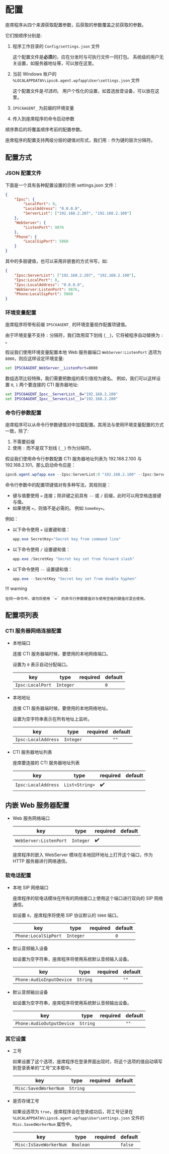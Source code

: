 # 配置

座席程序从四个来源获取配置参数，后获取的参数覆盖之前获取的参数。

它们按顺序分别是:

1. 程序工作目录的 `Config/settings.json` 文件

    这个配置文件是**必须**的，应在分发时与可执行文件一同打包。
    系统级的用户无关设置，如服务器地址等，可以放在这里。

1. 当前 Windows 账户的 `%LOCALAPPDATA%\ipsc6.agent.wpfapp\User\settings.json` 文件

    这个配置文件是*可选的*。
    用户个性化的设置，如首选放音设备，可以放在这里。

1. `IPSC6AGENT_` 为前缀的环境变量
1. 传入到座席程序的命令启动参数

顺序靠后的将覆盖顺序考前的配置参数。

座席程序的配置支持两级分层的键值对形式，我们用 `:` 作为键的层次分隔符。

## 配置方式

### JSON 配置文件

下面是一个具有各种配置设置的示例 settings.json 文件：

```json
{
    "Ipsc": {
        "LocalPort": 0,
        "LocalAddress": "0.0.0.0",
        "ServerList": ["192.168.2.207", "192.168.2.108"]
    },
    "WebServer": {
        "ListenPort": 9876
    },
    "Phone": {
        "LocalSipPort": 5060
    }
}
```

其中的多层键值，也可以采用非嵌套的方式书写，如:

```json
{
    "Ipsc:ServerList": ["192.168.2.207", "192.168.2.108"],
    "Ipsc:LocalPort": 0,
    "Ipsc:LocalAddress": "0.0.0.0",
    "WebServer:ListenPort": 9876,
    "Phone:LocalSipPort": 5060
}
```

### 环境变量配置

座席程序将带有前缀 `IPSC6AGENT_` 的环境变量视作配置项键值。

由于环境变量不支持 `:` 分隔符，我们改用双下划线 (`__`)，它将被程序自动替换为 `:` 。

假设我们使用环境变量配置本地 Web 服务器端口 `WebServer:ListenPort` 选项为`8080`，则应这样设定环境变量:

```bat
set IPSC6AGENT_WebServer__ListenPort=8080
```

数组选项比较特殊，我们需要把数组的索引值视为键名。
例如，我们可以这样设置 `0`, `1` 两个要连接的 CTI 服务器地址:

```bat
set IPSC6AGENT_Ipsc__ServerList__0="192.168.2.100"
set IPSC6AGENT_Ipsc__ServerList__1="192.168.2.200"
```

### 命令行参数配置

座席程序可以从命令行参数键值对中加载配置。其用法与使用环境变量配置的方式一致，除了:

1. 不需要前缀
1. 使用 `:` 而不是双下划线 (`__`) 作为分隔符。

假设我们使用命令行参数配置 CTI 服务器地址列表为 192.168.2.100 与 192.168.2.101，那么启动命令应是：

```powershell
ipsc6.agent.wpfapp.exe --Ipsc:ServerList:0 "192.168.2.100" --Ipsc:ServerList:1 "192.168.2.101"
```

命令行参数中的配置项键值对有多种写法，其规则是：

-   键与值要使用 `=` 连接；除非键之前具有 `--` 或 `/` 前缀，此时可以用空格连接键与值。
-   如果使用 `=`，则值不是必需的。 例如 `SomeKey=`。

例如：

-   以下命令使用 `=` 设置键和值：

    ```powershell
    app.exe SecretKey="Secret key from command line"
    ```

-   以下命令使用 `/` 设置键和值：

    ```powershell
    app.exe /SecretKey "Secret key set from forward slash"
    ```

-   以下命令使用 `--` 设置键和值：

    ```powershell
    app.exe --SecretKey "Secret key set from double hyphen"
    ```

!!! warning

    在同一命令中，请勿将使用 `=` 的命令行参数键值对与使用空格的键值对混合使用。

## 配置项列表

### CTI 服务器网络连接配置

-   本地端口

    连接 CTI 服务器端时候，要使用的本地网络端口。

    设置为 `0` 表示自动分配端口。

    | key              | type      | required | default |
    | ---------------- | --------- | -------- | ------- |
    | `Ipsc:LocalPort` | `Integer` |          | `0`     |

-   本地地址

    连接 CTI 服务器端时候，要使用的本地网络地址。

    设置为空字符串表示在所有地址上监听。

    | key                 | type      | required | default |
    | ------------------- | --------- | -------- | ------- |
    | `Ipsc:LocalAddress` | `Integer` |          | `""`    |

-   CTI 服务器地址列表

    座席要连接的 CTI 服务器地址列表

    | key                 | type           | required | default |
    | ------------------- | -------------- | -------- | ------- |
    | `Ipsc:LocalAddress` | `List<String>` | ✔️       |         |

## 内嵌 Web 服务器配置

-   Web 服务网络端口

    | key                    | type      | required | default |
    | ---------------------- | --------- | -------- | ------- |
    | `WebServer:ListenPort` | `Integer` | ✔️       |         |

    座席程序的嵌入 WebServer 模块在本地回环地址上打开这个端口，作为 HTTP 服务器进行网络通信。

### 软电话配置

-   本地 SIP 网络端口

    座席程序的软电话模块在所有的网络接口上使用这个端口进行双向的 SIP 网络通信。

    如设置 `0`，座席程序将使用 SIP 协议默认的 `5060` 端口。

    | key                  | type      | required | default |
    | -------------------- | --------- | -------- | ------- |
    | `Phone:LocalSipPort` | `Integer` |          | `0`     |

-   默认音频输入设备

    如设置为空字符串，座席程序将使用系统默认音频输入设备。

    | key                      | type     | required | default |
    | ------------------------ | -------- | -------- | ------- |
    | `Phone:AudioInputDevice` | `String` |          | `""`    |

-   默认音频输出设备

    如设置为空字符串，座席程序将使用系统默认音频输出设备。

    | key                       | type     | required | default |
    | ------------------------- | -------- | -------- | ------- |
    | `Phone:AudioOutputDevice` | `String` |          | `""`    |

### 其它设置

-   工号

    如果设置了这个选项，座席程序在登录界面出现时，将这个选项的值自动填写到登录表单的“工号”文本框中。

    | key                   | type     | required | default |
    | --------------------- | -------- | -------- | ------- |
    | `Misc:SavedWorkerNum` | `String` |          |         |

-   是否存储工号

    如果设选项为 `true`，座席程序会在登录成功后，将工号记录在 `%LOCALAPPDATA%\ipsc6.agent.wpfapp\User\settings.json` 文件的 `Misc.SavedWorkerNum` 属性中。

    | key                    | type      | required | default |
    | ---------------------- | --------- | -------- | ------- |
    | `Misc:IsSaveWorkerNum` | `Boolean` |          | `false` |
